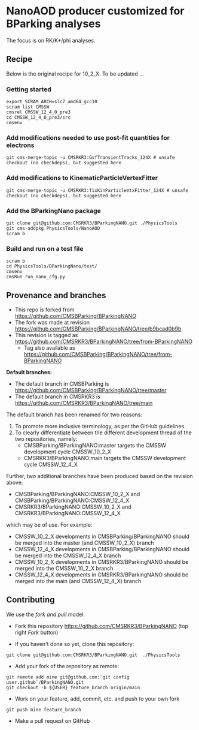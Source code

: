 # NanoAOD producer customized for BParking analyses 

The focus is on RK/K*/phi analyses.

## Recipe

Below is the original recipe for 10_2_X. To be updated ...

### Getting started

```shell
export SCRAM_ARCH=slc7_amd64_gcc10
scram list CMSSW
cmsrel CMSSW_12_4_0_pre3
cd CMSSW_12_4_0_pre3/src
cmsenv
```

### Add modifications needed to use post-fit quantities for electrons

```shell
git cms-merge-topic -u CMSRKR3:GsfTransientTracks_124X # unsafe checkout (no checkdeps), but suggested here
```

### Add modifications to KinematicParticleVertexFitter

```shell
git cms-merge-topic -u CMSRKR3:fixKinParticleVtxFitter_124X # unsafe checkout (no checkdeps), but suggested here
```

### Add the BParkingNano package

```shell
git clone git@github.com:CMSRKR3/BParkingNANO.git ./PhysicsTools
git cms-addpkg PhysicsTools/NanoAOD
scram b
```

### Build and run on a test file

```shell
scram b
cd PhysicsTools/BParkingNano/test/
cmsenv 
cmsRun run_nano_cfg.py
```

## Provenance and branches

- This repo is forked from https://github.com/CMSBParking/BParkingNANO 
- The fork was made at revision https://github.com/CMSBParking/BParkingNANO/tree/b9bcad0b9b
- This revision is tagged as https://github.com/CMSRKR3/BParkingNANO/tree/from-BParkingNANO
   - Tag also available as https://github.com/CMSBParking/BParkingNANO/tree/from-BParkingNANO

**Default branches:**
- The default branch in CMSBParking is https://github.com/CMSBParking/BParkingNANO/tree/master
- The default branch in CMSRKR3 is https://github.com/CMSRKR3/BParkingNANO/tree/main

The default branch has been renamed for two reasons:

1) To promote more inclusive terminology, as per the GitHub guidelines
2) To clearly differentiate between the different development thread of the two repositories, namely:
   - CMSBParking/BParkingNANO:master targets the CMSSW development cycle CMSSW_10_2_X
   - CMSRKR3/BParkingNANO:main targets the CMSSW development cycle CMSSW_12_4_X

Further, two additional branches have been produced based on the revision above:

- CMSBParking/BParkingNANO:CMSSW_10_2_X and CMSBParking/BParkingNANO:CMSSW_12_4_X
- CMSRKR3/BParkingNANO:CMSSW_10_2_X and CMSRKR3/BParkingNANO:CMSSW_12_4_X

which may be of use. For example:

- CMSSW_10_2_X developments in CMSBParking/BParkingNANO should be merged into the master (and CMSSW_10_2_X) branch 
- CMSSW_12_4_X developments in CMSBParking/BParkingNANO should be merged into the CMSSW_12_4_X branch
- CMSSW_10_2_X developments in CMSRKR3/BParkingNANO should be merged into the CMSSW_10_2_X branch 
- CMSSW_12_4_X developments in CMSRKR3/BParkingNANO should be merged into the main (and CMSSW_12_4_X) branch

## Contributing

We use the _fork and pull_ model:

- Fork this repository https://github.com/CMSRKR3/BParkingNANO (top right _Fork_ button)

- If you haven't done so yet, clone this repository:

```shell
git clone git@github.com:CMSRKR3/BParkingNANO.git  ./PhysicsTools
```

- Add your fork of the repository as remote:

```shell
git remote add mine git@github.com:`git config user.github`/BParkingNANO.git
git checkout -b ${USER}_feature_branch origin/main
```

- Work on your feature, add, commit, etc. and push to your own fork

```shell
git push mine feature_branch
```

- Make a pull request on GitHub

